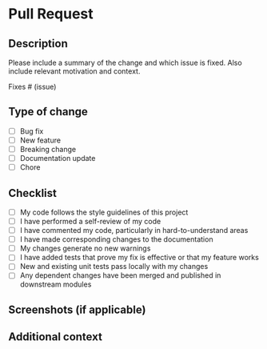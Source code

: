 # Pull Request

## Description
Please include a summary of the change and which issue is fixed. Also include relevant motivation and context.

Fixes # (issue)

## Type of change
- [ ] Bug fix
- [ ] New feature
- [ ] Breaking change
- [ ] Documentation update
- [ ] Chore

## Checklist
- [ ] My code follows the style guidelines of this project
- [ ] I have performed a self-review of my code
- [ ] I have commented my code, particularly in hard-to-understand areas
- [ ] I have made corresponding changes to the documentation
- [ ] My changes generate no new warnings
- [ ] I have added tests that prove my fix is effective or that my feature works
- [ ] New and existing unit tests pass locally with my changes
- [ ] Any dependent changes have been merged and published in downstream modules

## Screenshots (if applicable)

## Additional context